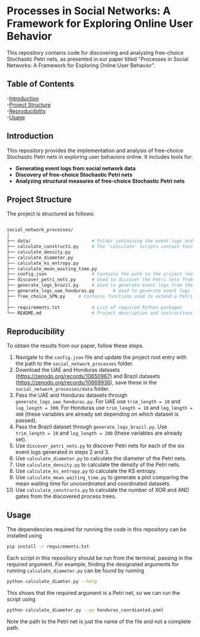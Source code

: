 # Processes in Social Networks: A Framework for Exploring Online User Behavior

This repository contains code for discovering and analyzing free-choice Stochastic Petri nets, as presented in our paper titled "Processes in Social Networks: A Framework for Exploring Online User Behavior".

## Table of Contents

-[Introduction](#introduction)\
-[Project Structure](#project-structure)\
-[Reproducibility](#reproducibility)\
-[Usage](#usage)

## Introduction

This repository provides the implementation and analysis of free-choice Stochastic Petri nets in exploring user behaviors online. It includes tools for:

- **Generating event logs from social network data**
- **Discovery of free-choice Stochastic Petri nets**
- **Analyzing structural measures of free-choice Stochastic Petri nets**

## Project Structure

The project is structured as follows:

```bash

social_network_processes/
│
├── data/                       # Folder containing the event logs and Petri net models discovered 
├── calculate_constructs.py     # The 'calculate' scripts contain functions for the case studies section
├── calculate_density.py     
├── calculate_diameter.py
├── calculate_ks_entropy.py
├── calculate_mean_waiting_time.py 
├── config.json                 # Contains the path to the project root. Update this to reflect your current path
├── discover_petri_nets.py      # Used to discover the Petri nets from an event log
├── generate_logs_brazil.py     # Used to generate event logs from the Brazil dataset
├── generate_logs_uae_honduras.py       # Used to generate event logs from the UAE and Honduras datasets
├── free_choice_SPN.py     # Contains functions used to extend a Petri net to a free-choice Stochastic Petri net
│
├── requirements.txt            # List of required Python packages
└── README.md                   # Project description and instructions  

```


## Reproducibility

To obtain the results from our paper, follow these steps.

1. Navigate to the `config.json` file and update the project root entry with the path to the `social_network_processes` folder.
2. Download the UAE and Honduras datasets (https://zenodo.org/records/10650967) and Brazil datasets (https://zenodo.org/records/10669936), save these in the `social_network_processes/data` folder. 
3. Pass the UAE and Honduras datasets through `generate_logs_uae_honduras.py`. For UAE use `trim_length = 10` and `log_length = 300`. For Honduras use `trim_length = 10` and `log_length = 400` (these variables are already set depending on which dataset is passed).
4. Pass the Brazil dataset through `generate_logs_brazil.py`. Use `trim_length = 10` and `log_length = 200` (these variables are already set).
5. Use `discover_petri_nets.py` to discover Petri nets for each of the six event logs generated in steps 2 and 3.
6. Use `calculate_diameter.py` to calculate the diameter of the Petri nets.
7. Use `calculate_density.py` to calculate the density of the Petri nets.
8. Use `calculate_ks_entropy.py` to calculate the KS entropy.
9. Use `calculate_mean_waiting_time.py` to generate a plot comparing the mean waiting time for uncoordinated and coordinated datasets.
10. Use `calculate_constructs.py` to calculate the number of XOR and AND gates from the discovered process trees.


## Usage

The dependencies required for running the code in this repository can be installed using

```bash
pip install -r requirements.txt

```

Each script in this repository should be run from the terminal, passing in the required argument. For example, finding the designated arguments for running `calculate_diameter.py` can be found by running

```bash
python calculate_diamter.py --help

```

This shows that the required argument is a Petri net, so we can run the script using

```bash
python calculate_diameter.py --pn honduras_coordianted.pnml
```

Note the path to the Petri net is just the name of the file and not a complete path.
